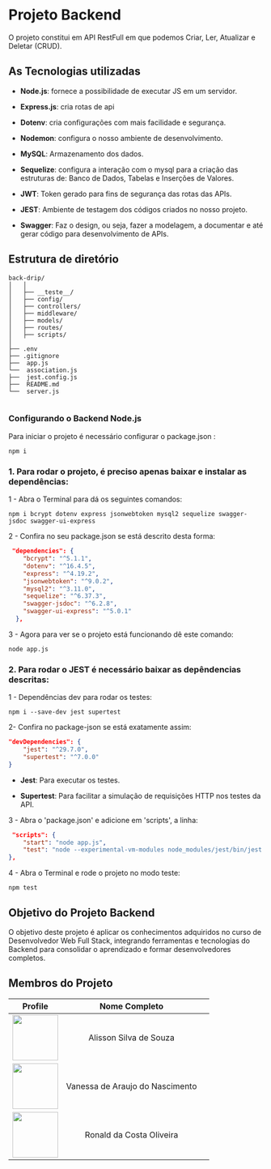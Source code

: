 # Projeto Backend

O projeto constitui em API RestFull em que podemos Criar, Ler, Atualizar e Deletar (CRUD). 

## As Tecnologias utilizadas

- **Node.js**: fornece a possibilidade de executar JS em um servidor.

- **Express.js**: cria rotas de api

- **Dotenv**: cria configurações com mais facilidade e segurança.

- **Nodemon**: configura o nosso ambiente de desenvolvimento.

- **MySQL**: Armazenamento dos dados.

- **Sequelize**: configura a interação com o mysql para a criação das estruturas de: Banco de Dados, Tabelas e Inserções de Valores.

- **JWT**: Token gerado para fins de segurança das rotas das APIs.

- **JEST**: Ambiente de testagem dos códigos criados no nosso projeto.

- **Swagger**: Faz o design, ou seja, fazer a modelagem, a documentar e até gerar código para desenvolvimento de APIs.

## Estrutura de diretório
```
back-drip/
│   │ 
│   ├── __teste__/
│   ├── config/
│   ├── controllers/
│   ├── middleware/
│   ├── models/
│   ├── routes/
│   ├── scripts/
│  
├── .env
├── .gitignore
├──  app.js
└──  association.js
├──  jest.config.js
├──  README.md
└──  server.js


```

### Configurando o Backend Node.js

Para iniciar o projeto é necessário configurar o package.json :

```
npm i
```

### 1. Para rodar o projeto, é preciso apenas baixar e instalar as dependências:

1 - Abra o Terminal para dá os seguintes comandos:

```
npm i bcrypt dotenv express jsonwebtoken mysql2 sequelize swagger-jsdoc swagger-ui-express

```
2 - Confira no seu package.json se está descrito desta forma:
```json
 "dependencies": {
    "bcrypt": "^5.1.1",
    "dotenv": "^16.4.5",
    "express": "^4.19.2",
    "jsonwebtoken": "^9.0.2",
    "mysql2": "^3.11.0",
    "sequelize": "^6.37.3",
    "swagger-jsdoc": "^6.2.8",
    "swagger-ui-express": "^5.0.1"
  },
```

3 - Agora para ver se o projeto está funcionando dê este comando:

```
node app.js
```

### 2. Para rodar o JEST é necessário baixar as depêndencias descritas:

1 - Dependências dev para rodar os testes:
```
npm i --save-dev jest supertest
```
2- Confira no package-json se está exatamente assim:
```json
"devDependencies": {
    "jest": "^29.7.0",
    "supertest": "^7.0.0"
}
```

 - **Jest**: Para executar os testes.

 - **Supertest**: Para facilitar a simulação de requisições HTTP nos testes da API.



3 - Abra o 'package.json' e adicione em 'scripts', a linha:

```json
 "scripts": {
    "start": "node app.js",
    "test": "node --experimental-vm-modules node_modules/jest/bin/jest.js"
},
```

4 - Abra o Terminal e rode o projeto no modo teste:

```
npm test
```


## Objetivo do Projeto Backend

O objetivo deste projeto é aplicar os conhecimentos adquiridos no curso de Desenvolvedor Web Full Stack, integrando ferramentas e tecnologias do Backend para consolidar o aprendizado e formar desenvolvedores completos.



## Membros do Projeto

|                                               Profile                                                |       Nome Completo        |                                                                                                                                                                                                                                                                                                                                                                                                                                                                                                                                                                                                                                                                                                                 |
| :--------------------------------------------------------------------------------------------------: | :------------------------: | :-------------------------------------------------------------------------------------------------------------------------------------------------------------------------------------------------------------------------------------------------------------------------------------------------------------------------------------------------------------------------------------------------------------------------------------------------------------------------------------------------------------------------------------------------------------------------------------------------------------------------------------------------------------------------------------------------------------: |
|     [<img src="https://avatars.githubusercontent.com/u/146147231?v=4" height="90px">](https://github.com/souzadevofic)     |   Alisson Silva de Souza       |                                                                                                                                                                                                                                  
| [<img src="https://avatars.githubusercontent.com/u/88554119?v=4" height="90px">](https://github.com/vanessaadev) |   Vanessa de Araujo do Nascimento   |
|   [<img src="https://avatars.githubusercontent.com/u/172999556?v=4" height="90px">](https://github.com/DevRDone)   | Ronald da Costa Oliveira |                                                                                                                                                                                                                                                                                                                                                                                                                                                                                                              |


                                                      


